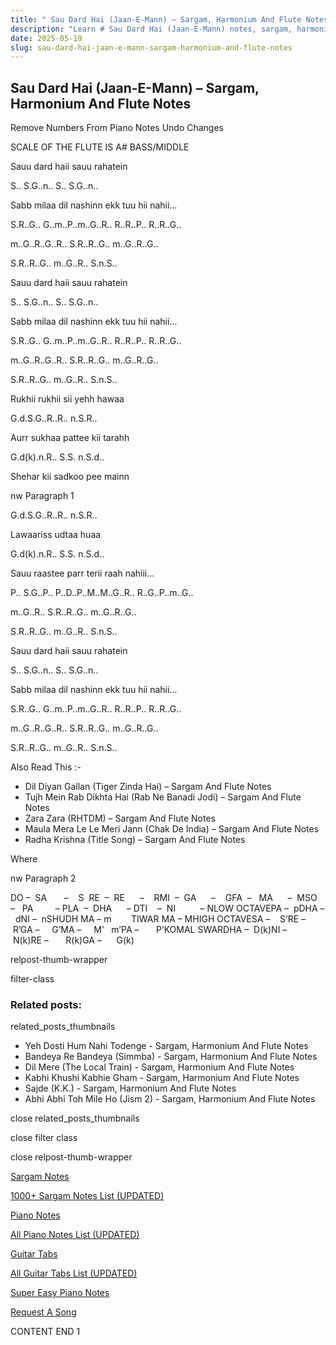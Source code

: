 ```yaml
---
title: " Sau Dard Hai (Jaan-E-Mann) – Sargam, Harmonium And Flute Notes"
description: "Learn # Sau Dard Hai (Jaan-E-Mann) notes, sargam, harmonium notations and flute notes. Easy step-by-step tutorial for beginners."
date: 2025-05-19
slug: sau-dard-hai-jaan-e-mann-sargam-harmonium-and-flute-notes
---
```


## Sau Dard Hai (Jaan-E-Mann) – Sargam, Harmonium And Flute Notes

Remove Numbers From Piano Notes
Undo Changes

SCALE OF THE FLUTE IS A# BASS/MIDDLE

Sauu dard haii sauu rahatein

S.. S.G..n.. S.. S.G..n..

Sabb milaa dil nashinn ekk tuu hii nahii…

S.R..G.. G..m..P..m..G..R.. R..R..P.. R..R..G..

m..G..R..G..R.. S.R..R..G.. m..G..R..G..

S.R..R..G.. m..G..R.. S.n.S..

Sauu dard haii sauu rahatein

S.. S.G..n.. S.. S.G..n..

Sabb milaa dil nashinn ekk tuu hii nahii…

S.R..G.. G..m..P..m..G..R.. R..R..P.. R..R..G..

m..G..R..G..R.. S.R..R..G.. m..G..R..G..

S.R..R..G.. m..G..R.. S.n.S..

Rukhii rukhii sii yehh hawaa

G.d.S.G..R..R.. n.S.R..

Aurr sukhaa pattee kii tarahh

G.d(k).n.R.. S.S. n.S.d..

Shehar kii sadkoo pee mainn

nw Paragraph 1

G.d.S.G..R..R.. n.S.R..

Lawaariss udtaa huaa

G.d(k).n.R.. S.S. n.S.d..

Sauu raastee parr terii raah nahiii…

P.. S.G..P.. P..D..P..M..M..G..R.. R..G..P..m..G..

m..G..R.. S.R..R..G.. m..G..R..G..

S.R..R..G.. m..G..R.. S.n.S..

Sauu dard haii sauu rahatein

S.. S.G..n.. S.. S.G..n..

Sabb milaa dil nashinn ekk tuu hii nahii…

S.R..G.. G..m..P..m..G..R.. R..R..P.. R..R..G..

m..G..R..G..R.. S.R..R..G.. m..G..R..G..

S.R..R..G.. m..G..R.. S.n.S..

Also Read This :-

- Dil Diyan Gallan (Tiger Zinda Hai) – Sargam And Flute Notes
- Tujh Mein Rab Dikhta Hai (Rab Ne Banadi Jodi) – Sargam And Flute Notes
- Zara Zara (RHTDM) – Sargam And Flute Notes
- Maula Mera Le Le Meri Jann (Chak De India) – Sargam And Flute Notes
- Radha Krishna (Title Song) – Sargam And Flute Notes

Where

nw Paragraph 2

DO –  SA       –    S  RE  –  RE      –    RMI  –  GA      –    GFA  –   MA      –  MSO  –   PA         – PLA  –  DHA      – DTI    –  NI          – NLOW OCTAVEPA –  pDHA –  dNI –  nSHUDH MA – m        TIWAR MA – MHIGH OCTAVESA –    S’RE –     R’GA –     G’MA –     M’   m’PA –       P’KOMAL SWARDHA –  D(k)NI –       N(k)RE –       R(k)GA –      G(k)

relpost-thumb-wrapper

filter-class

### Related posts:

related_posts_thumbnails

- Yeh Dosti Hum Nahi Todenge - Sargam, Harmonium And Flute Notes
- Bandeya Re Bandeya (Simmba) - Sargam, Harmonium And Flute Notes
- Dil Mere (The Local Train) - Sargam, Harmonium And Flute Notes
- Kabhi Khushi Kabhie Gham - Sargam, Harmonium And Flute Notes
- Sajde (K.K.) - Sargam, Harmonium And Flute Notes
- Abhi Abhi Toh Mile Ho (Jism 2) - Sargam, Harmonium And Flute Notes

close related_posts_thumbnails

close filter class

close relpost-thumb-wrapper

[Sargam Notes](/sargam-notes.html)

[1000+ Sargam Notes List (UPDATED)](/all-songs-list-sargam-notes.html)

[Piano Notes](/piano-notes.html)

[All Piano Notes List (UPDATED)](/all-songs-list-piano-notes.html)

[Guitar Tabs](/guitar-tabs.html)

[All Guitar Tabs List (UPDATED)](/all-songs-list-guitar-tabs.html)

[Super Easy Piano Notes](https://studywall.in/)

[Request A Song](/request-a-song.html)

CONTENT END 1
